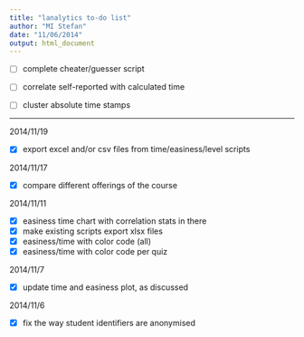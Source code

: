 ```yaml
---
title: "lanalytics to-do list"
author: "MI Stefan"
date: "11/06/2014"
output: html_document
---
```


- [ ] complete cheater/guesser script
- [ ] correlate self-reported with calculated time
- [ ] cluster absolute time stamps


---------

2014/11/19
- [x] export excel and/or csv files from time/easiness/level scripts

2014/11/17
- [x] compare different offerings of the course

2014/11/11
- [x] easiness time chart with correlation stats in there
- [x] make existing scripts export xlsx files
- [x] easiness/time with color code (all)
- [x] easiness/time with color code per quiz 

2014/11/7
- [x] update time and easiness plot, as discussed

2014/11/6
- [x] fix the way student identifiers are anonymised

